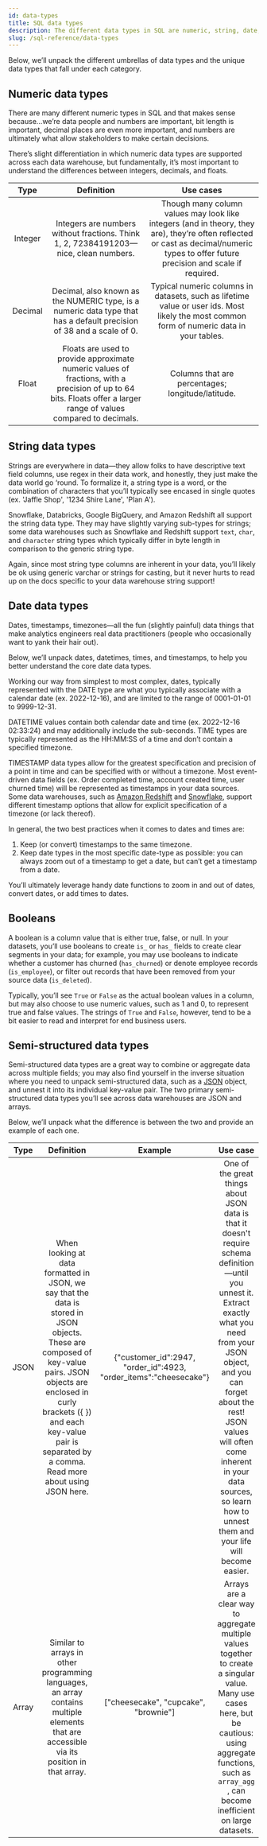 ```yaml
---
id: data-types
title: SQL data types
description: The different data types in SQL are numeric, string, date, booleans, and semi-structured. This content covers the differences between them and their subcategories.
slug: /sql-reference/data-types
---
```


<head>
    <title>What are the SQL data types?</title>
</head>

Below, we’ll unpack the different umbrellas of data types and the unique data types that fall under each category.

## Numeric data types

There are many different numeric types in SQL and that makes sense because…we’re data people and numbers are important, bit length is important, decimal places are even more important, and numbers are ultimately what allow stakeholders to make certain decisions.

There’s slight differentiation in which numeric data types are supported across each data warehouse, but fundamentally, it’s most important to understand the differences between integers, decimals, and floats.

| **Type** | **Definition** | **Use cases** |
|:---:|:---:|:---:|
| Integer | Integers are numbers without fractions. Think 1, 2, 72384191203—nice, clean numbers. | Though many column values may look like integers (and in theory, they are), they’re often reflected or cast as decimal/numeric types to offer future precision and scale if required.  |
| Decimal | Decimal, also known as the NUMERIC type, is a numeric data type that has a default precision of 38 and a scale of 0. | Typical numeric columns in datasets, such as lifetime value or user ids. Most likely the most common form of numeric data in your tables. |
| Float | Floats are used to provide approximate numeric values of fractions, with a precision of up to 64 bits. Floats offer a larger range of values compared to decimals.  | Columns that are percentages; longitude/latitude.  |

## String data types

Strings are everywhere in data—they allow folks to have descriptive text field columns, use regex in their data work, and honestly, they just make the data world go ‘round. To formalize it, a string type is a word, or the combination of characters that you’ll typically see encased in single quotes (ex. 'Jaffle Shop', '1234 Shire Lane', 'Plan A').

Snowflake, Databricks, Google BigQuery, and Amazon Redshift all support the string data type. They may have slightly varying sub-types for strings; some data warehouses such as Snowflake and Redshift support `text`, `char`, and `character` string types which typically differ in byte length in comparison to the generic string type.

Again, since most string type columns are inherent in your data, you’ll likely be ok using generic varchar or strings for casting, but it never hurts to read up on the docs specific to your data warehouse string support!

## Date data types

Dates, timestamps, timezones—all the fun (slightly painful) data things that make analytics engineers real data practitioners (people who occasionally want to yank their hair out).

Below, we’ll unpack dates, datetimes, times, and timestamps, to help you better understand the core date data types.

Working our way from simplest to most complex, dates, typically represented with the DATE type are what you typically associate with a calendar date (ex. 2022-12-16), and are limited to the range of 0001-01-01 to 9999-12-31.

DATETIME values contain both calendar date and time (ex. 2022-12-16 02:33:24) and may additionally include the sub-seconds. TIME types are typically represented as the HH:MM:SS of a time and don’t contain a specified timezone.

TIMESTAMP data types allow for the greatest specification and precision of a point in time and can be specified with or without a timezone. Most event-driven data fields (ex. Order completed time, account created time, user churned time) will be represented as timestamps in your data sources. Some data warehouses, such as [Amazon Redshift](https://docs.amazonaws.cn/en_us/redshift/latest/dg/r_Datetime_types.html) and [Snowflake](https://docs.snowflake.com/en/sql-reference/data-types-datetime.html#date-time-data-types), support different timestamp options that allow for explicit specification of a timezone (or lack thereof).

In general, the two best practices when it comes to dates and times are:
1. Keep (or convert) timestamps to the same timezone.
2. Keep date types in the most specific date-type as possible: you can always zoom out of a timestamp to get a date, but can’t get a timestamp from a date. 

You’ll ultimately leverage handy date functions to zoom in and out of dates, convert dates, or add times to dates.

## Booleans

A boolean is a column value that is either true, false, or null. In your datasets, you’ll use booleans to create `is_` or `has_` fields to create clear segments in your data; for example, you may use booleans to indicate whether a customer has churned (`has_churned`) or denote employee records (`is_employee`), or filter out records that have been removed from your source data (`is_deleted`). 

Typically, you’ll see `True` or `False` as the actual boolean values in a column, but may also choose to use numeric values, such as 1 and 0, to represent true and false values. The strings of `True` and `False`, however, tend to be a bit easier to read and interpret for end business users.

## Semi-structured data types

Semi-structured data types are a great way to combine or aggregate data across multiple fields; you may also find yourself in the inverse situation where you need to unpack semi-structured data, such as a [JSON](/terms/json) object, and unnest it into its individual key-value pair. The two primary semi-structured data types you’ll see across data warehouses are JSON and arrays. 

Below, we’ll unpack what the difference is between the two and provide an example of each one.

| **Type** | **Definition** | **Example** | **Use case** |
|:---:|:---:|:---:|:---:|
| JSON | When looking at data formatted in JSON, we say that the data is stored in JSON objects. These are composed of key-value pairs. JSON objects are enclosed in curly brackets ({ }) and each key-value pair is separated by a comma. Read more about using JSON here. | {"customer_id":2947, "order_id":4923, "order_items":"cheesecake"} | One of the great things about JSON data is that it doesn't require schema definition—until you unnest it. Extract exactly what you need from your JSON object, and you can forget about the rest! JSON values will often come inherent in your data sources, so learn how to unnest them and your life will become easier. |
| Array | Similar to arrays in other programming languages, an array contains multiple elements that are accessible via its position in that array. | ["cheesecake", "cupcake", "brownie"] | Arrays are a clear way to aggregate multiple values together to create a singular value. Many use cases here, but be cautious: using aggregate functions, such as `array_agg` , can become inefficient on large datasets. |